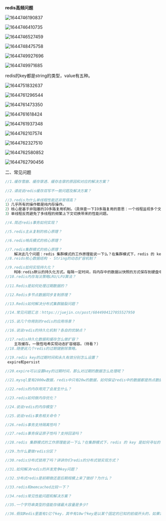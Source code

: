 **redis高频问题**

![1644746190837](C:\Users\Administrator\AppData\Roaming\Typora\typora-user-images\1644746190837.png)



![1644746410735](C:\Users\Administrator\AppData\Roaming\Typora\typora-user-images\1644746410735.png)

![1644746527459](C:\Users\Administrator\AppData\Roaming\Typora\typora-user-images\1644746527459.png)

![1644748475758](C:\Users\Administrator\AppData\Roaming\Typora\typora-user-images\1644748475758.png)

![1644749927696](C:\Users\Administrator\AppData\Roaming\Typora\typora-user-images\1644749927696.png)

![1644749971685](C:\Users\Administrator\AppData\Roaming\Typora\typora-user-images\1644749971685.png)

redis的key都是string的类型，value有五种。

![1644751832637](C:\Users\Administrator\AppData\Roaming\Typora\typora-user-images\1644751832637.png)

![1644761296544](C:\Users\Administrator\AppData\Roaming\Typora\typora-user-images\1644761296544.png)

![1644761473350](C:\Users\Administrator\AppData\Roaming\Typora\typora-user-images\1644761473350.png)

![1644761618424](C:\Users\Administrator\AppData\Roaming\Typora\typora-user-images\1644761618424.png)

![1644761937348](C:\Users\Administrator\AppData\Roaming\Typora\typora-user-images\1644761937348.png)

![1644762107574](C:\Users\Administrator\AppData\Roaming\Typora\typora-user-images\1644762107574.png)

![1644762327510](C:\Users\Administrator\AppData\Roaming\Typora\typora-user-images\1644762327510.png)

![1644762580852](C:\Users\Administrator\AppData\Roaming\Typora\typora-user-images\1644762580852.png)

![1644762790456](C:\Users\Administrator\AppData\Roaming\Typora\typora-user-images\1644762790456.png)



二、常见问题

```java
//1.缓存雪崩、缓存穿透、缓存击穿的原因和对应的解决方案？
	
//2.请说说redis缓存双写不一致问题及解决方案？
	
//3.redis为什么单线程性能还非常得高？
1）几乎所有的操作都是纯内存操作。
2）核心是基于非阻塞的IO多路复用机制。（具体查一下IO多路复用的意思：一个线程监视多个文件）
3）单线程反而避免了多线程的频繁上下文切换带来的性能问题。

//4.简述redis事务如何实现？

//5.redis主从复制的核心原理？

//6.redis哨兵模式的核心原理？

//7.redis集群模式的核心原理？
	解决这几个问题：redis 集群模式的工作原理能说一下么？在集群模式下，redis 的 key 是如何寻址的？分布式寻址都有哪些算法？了解一致性 hash 算法吗？
//8.reids核心数据结构 - String的动态扩容机制？

//9.redis如何实现持久化？
	RDB:redis默认的持久化方式。每隔一定时间，将内存中的数据以快照的方式保存到硬盘中，对应产生的文件为dump.rdb。优点：性能最大化，子进程完成写操作，主进程继续处理。缺点：宕机可能会丢失某一个时间段内的数据。
//10.redis内存淘汰策略LRU/LFU算法？
	
//11.Redis是如何处理过期数据的？

//12.Redis多节点数据同步复制原理？

//13.Redis如何解决分布式集群脑裂问题？

//14.常见问题汇总：https://juejin.cn/post/6844904127055527950

//15.说几个你用到的redis的应用场景？

//16.说说redis的持久化机制？各自的优缺点？

//17.redis持久化数据和缓存怎么做扩容？
	主攻缓存。一致性哈希实现动态扩容缩容。（待看？）
//18.随便说几个redis的过期键删除策略。

//19.redis key的过期时间和永久有效分别怎么设置？
 expire和persist
 
//20.expire可以设置key的过期时间，那么对过期的数据怎么处理呢？

//21.mysql里有2000w数据，redis中只有20w的数据，如何保证redis中的数据都是热点数据？

//22.redis的内存用完了会发生什么？

//23.redis如何做内存优化？

//24.说说redis的内存模型？

//25.说说redis事务相关命令？

//26.redis事务支持隔离性吗？

//27.redis事务保证原子性吗？支持回滚吗？

//28.redis 集群模式的工作原理能说一下么？在集群模式下，redis 的 key 是如何寻址的？分布式寻址都有哪些算法？了解一致性 hash 算法吗？

//29.为什么要做redis分区？

//30.redis分布式锁用了吗？讲讲你们redis的分布式锁实现方式？

//31.如何解决redis的并发竞争key问题？

//32.分布式redis是前期做还是后期规模上来了做好？为什么？

//33.redis和memcached比较一下？

//34.redis常见性能问题和解决方案？

//35.一个字符串类型的值能存储最大容量是多少?

//36.假如Redis里面有1亿个key，其中有10w个key是以某个固定的已知的前缀开头的，如果将它们全部找出来？





```

